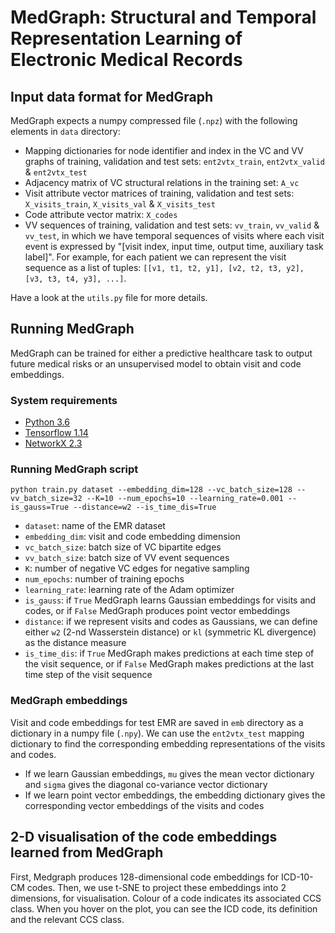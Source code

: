 # MedGraph: Structural and Temporal Representation Learning of Electronic Medical Records

## Input data format for MedGraph

MedGraph expects a numpy compressed file (`.npz`) with the following elements in `data` directory:

* Mapping dictionaries for node identifier and index in the VC and VV graphs of training, validation and test sets: `ent2vtx_train`, `ent2vtx_valid` & `ent2vtx_test`
* Adjacency matrix of VC structural relations in the training set: `A_vc`
* Visit attribute vector matrices of training, validation and test sets: `X_visits_train`, `X_visits_val` & `X_visits_test`
* Code attribute vector matrix: `X_codes`
* VV sequences of training, validation and test sets: `vv_train`, `vv_valid` & `vv_test`, in which we have temporal sequences of visits where each visit event is expressed by "\[visit index, input time, output time, auxiliary task label\]". For example, for each patient we can represent the visit sequence as a list of tuples: `[[v1, t1, t2, y1], [v2, t2, t3, y2], [v3, t3, t4, y3], ...]`. 

Have a look at the `utils.py` file for more details.

## Running MedGraph

MedGraph can be trained for either a predictive healthcare task to output future medical risks or an unsupervised model to obtain visit and code embeddings.

### System requirements

* [Python 3.6](https://www.python.org)
* [Tensorflow 1.14](https://www.tensorflow.org)
* [NetworkX 2.3](https://networkx.github.io)

### Running MedGraph script

```
python train.py dataset --embedding_dim=128 --vc_batch_size=128 --vv_batch_size=32 --K=10 --num_epochs=10 --learning_rate=0.001 --is_gauss=True --distance=w2 --is_time_dis=True
```
* `dataset`: name of the EMR dataset
* `embedding_dim`: visit and code embedding dimension
* `vc_batch_size`: batch size of VC bipartite edges
* `vv_batch_size`: batch size of VV event sequences
* `K`: number of negative VC edges for negative sampling
* `num_epochs`: number of training epochs
* `learning_rate`: learning rate of the Adam optimizer
* `is_gauss`: if `True` MedGraph learns Gaussian embeddings for visits and codes, or if `False` MedGraph produces point vector embeddings
* `distance`: if we represent visits and codes as Gaussians, we can define either `w2` (2-nd Wasserstein distance) or `kl` (symmetric KL divergence) as the distance measure
* `is_time_dis`: if `True` MedGraph makes predictions at each time step of the visit sequence, or if `False` MedGraph makes predictions at the last time step of the visit sequence

### MedGraph embeddings

Visit and code embeddings for test EMR are saved in `emb` directory as a dictionary in a numpy file (`.npy`). We can use the `ent2vtx_test` mapping dictionary to find the corresponding embedding representations of the visits and codes.

* If we learn Gaussian embeddings, `mu` gives the mean vector dictionary and `sigma` gives the diagonal co-variance vector dictionary
* If we learn point vector embeddings, the embedding dictionary gives the corresponding vector embeddings of the visits and codes

## 2-D visualisation of the code embeddings learned from MedGraph

First, Medgraph produces 128-dimensional code embeddings for ICD-10-CM codes.
Then, we use t-SNE to project these embeddings into 2 dimensions, for visualisation.
Colour of a code indicates its associated CCS class.
When you hover on the plot, you can see the ICD code, its definition and the relevant CCS class.
